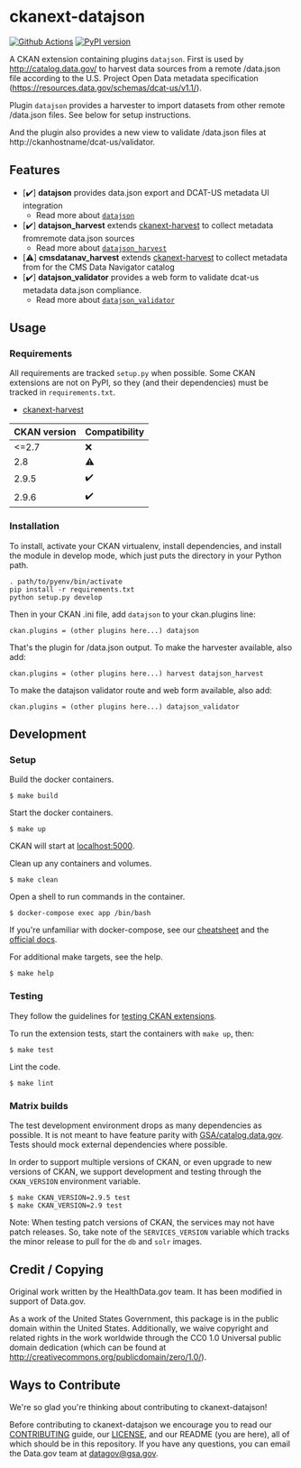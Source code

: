 # ckanext-datajson

[![Github Actions](https://github.com/GSA/ckanext-datajson/actions/workflows/test.yml/badge.svg)](https://github.com/GSA/ckanext-datajson/actions)
[![PyPI version](https://badge.fury.io/py/ckanext-datajson.svg)](https://badge.fury.io/py/ckanext-datajson)

A CKAN extension containing plugins `datajson`.
First is used by http://catalog.data.gov/ to harvest data sources
from a remote /data.json file according to the U.S. Project
Open Data metadata specification (https://resources.data.gov/schemas/dcat-us/v1.1/).

Plugin `datajson` provides a harvester to import datasets from other
remote /data.json files. See below for setup instructions.

And the plugin also provides a new view to validate /data.json files
at http://ckanhostname/dcat-us/validator.


## Features

- [:heavy_check_mark:] **datajson** provides data.json export and DCAT-US metadata UI integration
  - Read more about [`datajson`](docs/datajson.md)
- [:heavy_check_mark:] **datajson_harvest** extends [ckanext-harvest](https://github.com/ckan/ckanext-harvest/)
to collect metadata fromremote data.json sources
  - Read more about [`datajson_harvest`](docs/datajson_harvest.md)
- [:warning:] **cmsdatanav_harvest** extends [ckanext-harvest](https://github.com/ckan/ckanext-harvest/)
to collect metadata from for the CMS Data Navigator catalog
- [:heavy_check_mark:] **datajson_validator** provides a web form to validate dcat-us metadata data.json compliance.
  - Read more about [`datajson_validator`](docs/datajson_validator.md)


## Usage

### Requirements

All requirements are tracked `setup.py` when possible.  Some CKAN extensions are not on PyPI, so they 
(and their dependencies) must be tracked in `requirements.txt`.
- [ckanext-harvest](https://github.com/ckan/ckanext-harvest/)

CKAN version   | Compatibility
-------------- | -------------
<=2.7          | :x:
2.8            | :warning:
2.9.5          | :heavy_check_mark:
2.9.6          | :heavy_check_mark:

### Installation

To install, activate your CKAN virtualenv, install dependencies, and
install the module in develop mode, which just puts the directory in your
Python path.

	. path/to/pyenv/bin/activate
	pip install -r requirements.txt
	python setup.py develop

Then in your CKAN .ini file, add `datajson`
to your ckan.plugins line:

	ckan.plugins = (other plugins here...) datajson

That's the plugin for /data.json output. To make the harvester available,
also add:

	ckan.plugins = (other plugins here...) harvest datajson_harvest
	
To make the datajson validator route and web form available, also add:

	ckan.plugins = (other plugins here...) datajson_validator


## Development

### Setup

Build the docker containers.

    $ make build

Start the docker containers.

    $ make up

CKAN will start at [localhost:5000](http://localhost:5000/).

Clean up any containers and volumes.

    $ make clean

Open a shell to run commands in the container.

    $ docker-compose exec app /bin/bash

If you're unfamiliar with docker-compose, see our
[cheatsheet](https://github.com/GSA/datagov-deploy/wiki/Docker-Best-Practices#cheatsheet)
and the [official docs](https://docs.docker.com/compose/reference/).

For additional make targets, see the help.

    $ make help


### Testing

They follow the guidelines for [testing CKAN
extensions](https://docs.ckan.org/en/2.9/extensions/testing-extensions.html#testing-extensions).

To run the extension tests, start the containers with `make up`, then:

    $ make test

Lint the code.

    $ make lint


### Matrix builds

The test development environment drops as many dependencies as possible. It is
not meant to have feature parity with
[GSA/catalog.data.gov](https://github.com/GSA/catalog.data.gov/). Tests should
mock external dependencies where possible.

In order to support multiple versions of CKAN, or even upgrade to new versions
of CKAN, we support development and testing through the `CKAN_VERSION`
environment variable.

    $ make CKAN_VERSION=2.9.5 test
    $ make CKAN_VERSION=2.9 test
    
Note: When testing patch versions of CKAN, the services may not have patch releases.
So, take note of the `SERVICES_VERSION` variable which tracks the minor release to 
pull for the `db` and `solr` images.


## Credit / Copying

Original work written by the HealthData.gov team. It has been modified in support of Data.gov.

As a work of the United States Government, this package is in the public
domain within the United States. Additionally, we waive copyright and
related rights in the work worldwide through the CC0 1.0 Universal
public domain dedication (which can be found at http://creativecommons.org/publicdomain/zero/1.0/).

## Ways to Contribute
We're so glad you're thinking about contributing to ckanext-datajson!

Before contributing to ckanext-datajson we encourage you to read our
[CONTRIBUTING](CONTRIBUTING.md) guide, our [LICENSE](LICENSE.md), and our README
(you are here), all of which should be in this repository. If you have any
questions, you can email the Data.gov team at
[datagov@gsa.gov](mailto:datagov@gsa.gov).
